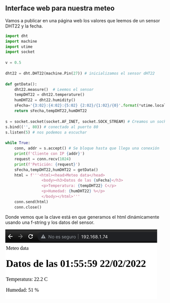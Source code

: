 ## Interface web para nuestra meteo

Vamos a publicar en una página web los valores que leemos de un sensor DHT22 y la fecha.

```python
import dht
import machine
import utime
import socket

v = 0.5

dht22 = dht.DHT22(machine.Pin(27)) # inicializamos el sensor dHT22

def getData():
    dht22.measure()  # Leemos el sensor
    tempDHT22 = dht22.temperature()
    humDHT22 = dht22.humidity()
    sFecha='{3:02}:{4:02}:{5:02} {2:02}/{1:02}/{0}'.format(*utime.localtime())
    return sFecha,tempDHT22,humDHT22

s = socket.socket(socket.AF_INET, socket.SOCK_STREAM) # Creamos un socket para escuchar
s.bind(('', 80)) # conectado al puerto 80
s.listen(5) # nos podemos a escuchar

while True:
    conn, addr = s.accept() # Se bloque hasta que llega una conexión
    print(f'Cliente con IP {addr}')
    request = conn.recv(1024)
    print(f'Petición: {request}')    
    sFecha,tempDHT22,humDHT22 = getData()
    html = f'''<html><head>Meteo data</head>
                <body><h3>Datos de las {sFecha}</h3>
                <p>Temperatura: {tempDHT22} C</p>
                <p>Humedad: {humDHT22} %</p>
                </body></html>'''
    conn.send(html)
    conn.close()
```

Donde vemos que la clave está en que generamos el html dinámicamente usando una f-string y los datos del sensor.

![](./images/web_meteo.png)
